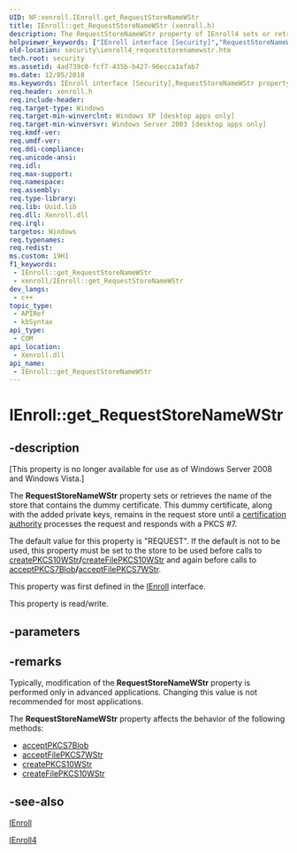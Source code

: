 ```yaml
---
UID: NF:xenroll.IEnroll.get_RequestStoreNameWStr
title: IEnroll::get_RequestStoreNameWStr (xenroll.h)
description: The RequestStoreNameWStr property of IEnroll4 sets or retrieves the name of the store that contains the dummy certificate.
helpviewer_keywords: ["IEnroll interface [Security]","RequestStoreNameWStr property","IEnroll.RequestStoreNameWStr","IEnroll.get_RequestStoreNameWStr","IEnroll4 interface [Security]","RequestStoreNameWStr property","IEnroll4.RequestStoreNameWStr","IEnroll4::get_RequestStoreNameWStr","IEnroll4::put_RequestStoreNameWStr","IEnroll::RequestStoreNameWStr","IEnroll::get_RequestStoreNameWStr","IEnroll::put_RequestStoreNameWStr","RequestStoreNameWStr property [Security]","RequestStoreNameWStr property [Security]","IEnroll interface","RequestStoreNameWStr property [Security]","IEnroll4 interface","get_RequestStoreNameWStr","put_RequestStoreNameWStr","security.ienroll4_requeststorenamewstr","xenroll/IEnroll4::RequestStoreNameWStr","xenroll/IEnroll4::get_RequestStoreNameWStr","xenroll/IEnroll4::put_RequestStoreNameWStr","xenroll/IEnroll::RequestStoreNameWStr","xenroll/IEnroll::get_RequestStoreNameWStr","xenroll/IEnroll::put_RequestStoreNameWStr"]
old-location: security\ienroll4_requeststorenamewstr.htm
tech.root: security
ms.assetid: 4ad739c0-fcf7-435b-b427-96ecca1afab7
ms.date: 12/05/2018
ms.keywords: IEnroll interface [Security],RequestStoreNameWStr property, IEnroll.RequestStoreNameWStr, IEnroll.get_RequestStoreNameWStr, IEnroll4 interface [Security],RequestStoreNameWStr property, IEnroll4.RequestStoreNameWStr, IEnroll4::get_RequestStoreNameWStr, IEnroll4::put_RequestStoreNameWStr, IEnroll::RequestStoreNameWStr, IEnroll::get_RequestStoreNameWStr, IEnroll::put_RequestStoreNameWStr, RequestStoreNameWStr property [Security], RequestStoreNameWStr property [Security],IEnroll interface, RequestStoreNameWStr property [Security],IEnroll4 interface, get_RequestStoreNameWStr, put_RequestStoreNameWStr, security.ienroll4_requeststorenamewstr, xenroll/IEnroll4::RequestStoreNameWStr, xenroll/IEnroll4::get_RequestStoreNameWStr, xenroll/IEnroll4::put_RequestStoreNameWStr, xenroll/IEnroll::RequestStoreNameWStr, xenroll/IEnroll::get_RequestStoreNameWStr, xenroll/IEnroll::put_RequestStoreNameWStr
req.header: xenroll.h
req.include-header: 
req.target-type: Windows
req.target-min-winverclnt: Windows XP [desktop apps only]
req.target-min-winversvr: Windows Server 2003 [desktop apps only]
req.kmdf-ver: 
req.umdf-ver: 
req.ddi-compliance: 
req.unicode-ansi: 
req.idl: 
req.max-support: 
req.namespace: 
req.assembly: 
req.type-library: 
req.lib: Uuid.lib
req.dll: Xenroll.dll
req.irql: 
targetos: Windows
req.typenames: 
req.redist: 
ms.custom: 19H1
f1_keywords:
 - IEnroll::get_RequestStoreNameWStr
 - xenroll/IEnroll::get_RequestStoreNameWStr
dev_langs:
 - c++
topic_type:
 - APIRef
 - kbSyntax
api_type:
 - COM
api_location:
 - Xenroll.dll
api_name:
 - IEnroll::get_RequestStoreNameWStr
---
```


# IEnroll::get_RequestStoreNameWStr


## -description

<p class="CCE_Message">[This property is no longer available for use as of Windows Server 2008 and Windows Vista.]

The <b>RequestStoreNameWStr</b> property sets or retrieves the name of the store that contains the dummy certificate. This dummy certificate, along with the added private keys, remains in the request store  until a <a href="/windows/desktop/SecGloss/c-gly">certification authority</a> processes the request and responds with a PKCS #7.

The default value for this property is  "REQUEST". If the default is not to be used, this property must be set to the store to be used before calls to 
<a href="/windows/desktop/api/xenroll/nf-xenroll-ienroll-createpkcs10wstr">createPKCS10WStr</a><b>/</b><a href="/windows/desktop/api/xenroll/nf-xenroll-ienroll-createfilepkcs10wstr">createFilePKCS10WStr</a> and again before calls to 
<a href="/windows/desktop/api/xenroll/nf-xenroll-ienroll-acceptpkcs7blob">acceptPKCS7Blob</a><b>/</b><a href="/windows/desktop/api/xenroll/nf-xenroll-ienroll-acceptfilepkcs7wstr">acceptFilePKCS7WStr</a>.

This property was first defined in the <a href="/windows/desktop/api/xenroll/nn-xenroll-ienroll">IEnroll</a> interface.

This property is read/write.

## -parameters

## -remarks

Typically, modification of the <b>RequestStoreNameWStr</b> property is  performed only in advanced applications. Changing this value is not recommended for most applications.


The <b>RequestStoreNameWStr</b> property affects the behavior of the following methods:

<ul>
<li>
<a href="/windows/desktop/api/xenroll/nf-xenroll-ienroll-acceptpkcs7blob">acceptPKCS7Blob</a>
</li>
<li>
<a href="/windows/desktop/api/xenroll/nf-xenroll-ienroll-acceptfilepkcs7wstr">acceptFilePKCS7WStr</a>
</li>
<li>
<a href="/windows/desktop/api/xenroll/nf-xenroll-ienroll-createpkcs10wstr">createPKCS10WStr</a>
</li>
<li>
<a href="/windows/desktop/api/xenroll/nf-xenroll-ienroll-createfilepkcs10wstr">createFilePKCS10WStr</a>
</li>
</ul>

## -see-also

<a href="/windows/desktop/api/xenroll/nn-xenroll-ienroll">IEnroll</a>



<a href="/windows/desktop/api/xenroll/nn-xenroll-ienroll4">IEnroll4</a>

